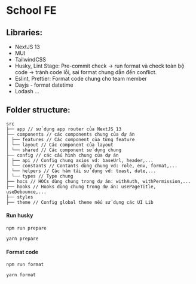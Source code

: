 # School FE

## Libraries:

- NextJS 13
- MUI
- TailwindCSS
- Husky, Lint Stage: Pre-commit check -> run format và check toàn bộ code -> tránh code lỗi, sai format chung dẫn đến conflict.
- Eslint, Prettier: Format code chung cho team member
- Dayjs - format datetime
- Lodash
  ...

## Folder structure:

```
src
├── app // sử dụng app router của NextJS 13
├── components // các components chung của dự án
│ ├── features // Các component của từng feature
│ └── layout // Các component của layout
│ └── shared // Các component sử dụng chung
├── config // các cấu hình chung của dự án
│ ├── api // Config chung axios vd: baseUrl, header,...
│ └── constants // Contants dùng chung vd: role, env, format,...
│ └── helpers // Các hàm tái sử dụng vd: toast, date,...
│ └── types // Type chung
├── hocs // HOCs dùng chung trong dự án: withAuth, withPermission,...
├── hooks // Hooks dùng chung trong dự án: usePageTitle, useDebounce,...
├── styles
├── theme // Config global theme nếu sử dụng các UI Lib
```

#### Run husky

```
npm run prepare
```

```
yarn prepare
```

#### Format code

```
npm run format
```

```
yarn format
```
